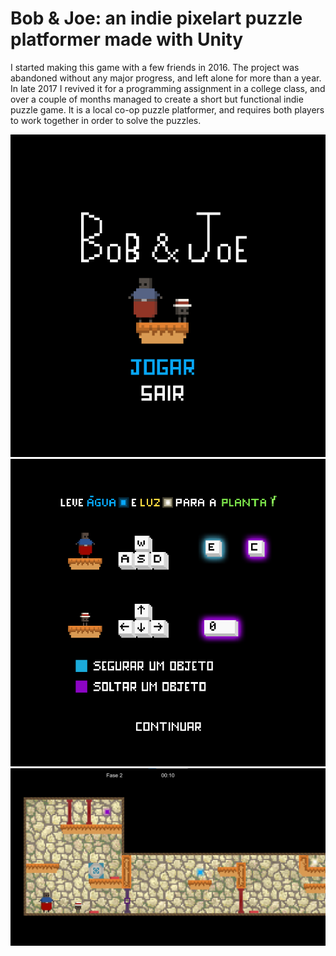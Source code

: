 # Bob & Joe: an indie pixelart puzzle platformer made with Unity

I started making this game with a few friends in 2016. The project was abandoned without any major progress, and left alone for more than a year. In late 2017 I revived it for a programming assignment in a college class, and over a couple of months managed to create a short but functional indie puzzle game. It is a local co-op puzzle platformer, and requires both players to work together in order to solve the puzzles.

![titlescreen](/Imgs/titlescreen.png?raw=true)
![tutorial](/Imgs/tutorial.png?raw=true)
![level2](/Imgs/fase2.png?raw=true)
